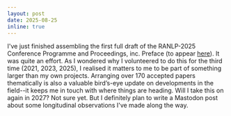 ```yaml
---
layout: post
date: 2025-08-25
inline: true
---
```


I've just finished assembling the first full draft of the RANLP-2025 Conference Programme and Proceedings, inc. Preface (to appear <a href="https://ranlp.org/ranlp2025/" target="blank">here</a>).
It was quite an effort. As I wondered why I volunteered to do this for the third time (2021, 2023, 2025), I realised it matters to me to be part of something larger than my own projects.
Arranging over 170 accepted papers thematically is also a valuable bird’s-eye update on developments in the field--it keeps me in touch with where things are heading.
Will I take this on again in 2027? Not sure yet. But I definitely plan to write a Mastodon post about some longitudinal observations I've made along the way. 


